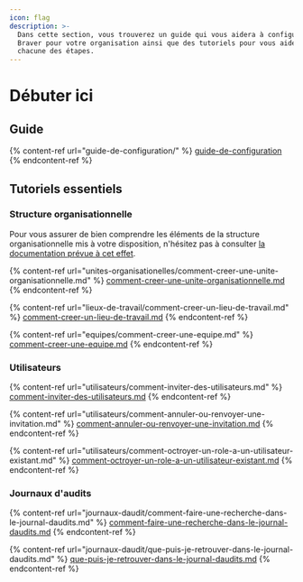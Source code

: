 ```yaml
---
icon: flag
description: >-
  Dans cette section, vous trouverez un guide qui vous aidera à configurer
  Braver pour votre organisation ainsi que des tutoriels pour vous aider à
  chacune des étapes.
---
```


# Débuter ici

## Guide

{% content-ref url="guide-de-configuration/" %}
[guide-de-configuration](guide-de-configuration/)
{% endcontent-ref %}

## Tutoriels essentiels

### Structure organisationnelle

Pour vous assurer de bien comprendre les éléments de la structure organisationnelle mis à votre disposition, n'hésitez pas à consulter [la documentation prévue à cet effet](https://support.braver.net/pour-les-administrateurs/pour-debuter).

{% content-ref url="unites-organisationelles/comment-creer-une-unite-organisationnelle.md" %}
[comment-creer-une-unite-organisationnelle.md](unites-organisationelles/comment-creer-une-unite-organisationnelle.md)
{% endcontent-ref %}

{% content-ref url="lieux-de-travail/comment-creer-un-lieu-de-travail.md" %}
[comment-creer-un-lieu-de-travail.md](lieux-de-travail/comment-creer-un-lieu-de-travail.md)
{% endcontent-ref %}

{% content-ref url="equipes/comment-creer-une-equipe.md" %}
[comment-creer-une-equipe.md](equipes/comment-creer-une-equipe.md)
{% endcontent-ref %}

### Utilisateurs

{% content-ref url="utilisateurs/comment-inviter-des-utilisateurs.md" %}
[comment-inviter-des-utilisateurs.md](utilisateurs/comment-inviter-des-utilisateurs.md)
{% endcontent-ref %}

{% content-ref url="utilisateurs/comment-annuler-ou-renvoyer-une-invitation.md" %}
[comment-annuler-ou-renvoyer-une-invitation.md](utilisateurs/comment-annuler-ou-renvoyer-une-invitation.md)
{% endcontent-ref %}

{% content-ref url="utilisateurs/comment-octroyer-un-role-a-un-utilisateur-existant.md" %}
[comment-octroyer-un-role-a-un-utilisateur-existant.md](utilisateurs/comment-octroyer-un-role-a-un-utilisateur-existant.md)
{% endcontent-ref %}

### Journaux d'audits

{% content-ref url="journaux-daudit/comment-faire-une-recherche-dans-le-journal-daudits.md" %}
[comment-faire-une-recherche-dans-le-journal-daudits.md](journaux-daudit/comment-faire-une-recherche-dans-le-journal-daudits.md)
{% endcontent-ref %}

{% content-ref url="journaux-daudit/que-puis-je-retrouver-dans-le-journal-daudits.md" %}
[que-puis-je-retrouver-dans-le-journal-daudits.md](journaux-daudit/que-puis-je-retrouver-dans-le-journal-daudits.md)
{% endcontent-ref %}
